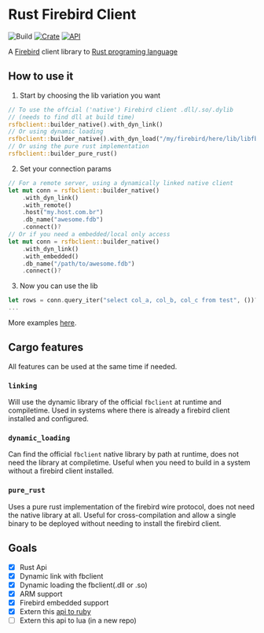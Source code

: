 # Rust Firebird Client 

![Build](https://github.com/fernandobatels/rsfbclient/workflows/testing_changes/badge.svg)
[![Crate](https://img.shields.io/crates/v/rsfbclient.svg)](https://crates.io/crates/rsfbclient)
[![API](https://docs.rs/rsfbclient/badge.svg)](https://docs.rs/rsfbclient)

A [Firebird](https://firebirdsql.org/) client library to [Rust programing language](https://rust-lang.org/)

## How to use it

1. Start by choosing the lib variation you want
```rust
// To use the offcial ('native') Firebird client .dll/.so/.dylib
// (needs to find dll at build time)
rsfbclient::builder_native().with_dyn_link()
// Or using dynamic loading
rsfbclient::builder_native().with_dyn_load("/my/firebird/here/lib/libfbclient.so")
// Or using the pure rust implementation
rsfbclient::builder_pure_rust()
```

2. Set your connection params
```rust
// For a remote server, using a dynamically linked native client
let mut conn = rsfbclient::builder_native()
    .with_dyn_link()
    .with_remote()
    .host("my.host.com.br")
    .db_name("awesome.fdb")
    .connect()?
// Or if you need a embedded/local only access
let mut conn = rsfbclient::builder_native()
    .with_dyn_link()
    .with_embedded()
    .db_name("/path/to/awesome.fdb")
    .connect()?
```

3. Now you can use the lib
```rust
let rows = conn.query_iter("select col_a, col_b, col_c from test", ())?;
...
```

More examples [here](https://github.com/fernandobatels/rsfbclient/tree/master/examples).

## Cargo features
All features can be used at the same time if needed.

### `linking`
Will use the dynamic library of the official `fbclient` at runtime and compiletime. Used in systems where there is already a firebird client installed and configured.
### `dynamic_loading`
Can find the official `fbclient` native library by path at runtime, does not need the library at compiletime. Useful when you need to build in a system without a firebird client installed.
### `pure_rust`
Uses a pure rust implementation of the firebird wire protocol, does not need the native library at all. Useful for cross-compilation and allow a single binary to be deployed without needing to install the firebird client.

## Goals 

- [x] Rust Api
- [x] Dynamic link with fbclient
- [x] Dynamic loading the fbclient(.dll or .so)
- [x] ARM support
- [x] Firebird embedded support
- [x] Extern this [api to ruby](https://github.com/fernandobatels/rbfbclient)
- [ ] Extern this api to lua (in a new repo)
